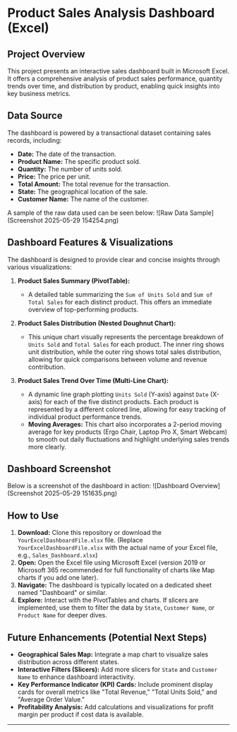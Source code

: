 # Product Sales Analysis Dashboard (Excel)

## Project Overview
This project presents an interactive sales dashboard built in Microsoft Excel. It offers a comprehensive analysis of product sales performance, quantity trends over time, and distribution by product, enabling quick insights into key business metrics.

## Data Source
The dashboard is powered by a transactional dataset containing sales records, including:
* **Date:** The date of the transaction.
* **Product Name:** The specific product sold.
* **Quantity:** The number of units sold.
* **Price:** The price per unit.
* **Total Amount:** The total revenue for the transaction.
* **State:** The geographical location of the sale.
* **Customer Name:** The name of the customer.

A sample of the raw data used can be seen below:
![Raw Data Sample](Screenshot 2025-05-29 154254.png)

## Dashboard Features & Visualizations

The dashboard is designed to provide clear and concise insights through various visualizations:

1.  **Product Sales Summary (PivotTable):**
    * A detailed table summarizing the `Sum of Units Sold` and `Sum of Total Sales` for each distinct product. This offers an immediate overview of top-performing products.

2.  **Product Sales Distribution (Nested Doughnut Chart):**
    * This unique chart visually represents the percentage breakdown of `Units Sold` and `Total Sales` for each product. The inner ring shows unit distribution, while the outer ring shows total sales distribution, allowing for quick comparisons between volume and revenue contribution.

3.  **Product Sales Trend Over Time (Multi-Line Chart):**
    * A dynamic line graph plotting `Units Sold` (Y-axis) against `Date` (X-axis) for each of the five distinct products. Each product is represented by a different colored line, allowing for easy tracking of individual product performance trends.
    * **Moving Averages:** This chart also incorporates a 2-period moving average for key products (Ergo Chair, Laptop Pro X, Smart Webcam) to smooth out daily fluctuations and highlight underlying sales trends more clearly.

## Dashboard Screenshot
Below is a screenshot of the dashboard in action:
![Dashboard Overview](Screenshot 2025-05-29 151635.png)

## How to Use
1.  **Download:** Clone this repository or download the `YourExcelDashboardFile.xlsx` file. (Replace `YourExcelDashboardFile.xlsx` with the actual name of your Excel file, e.g., `Sales_Dashboard.xlsx`)
2.  **Open:** Open the Excel file using Microsoft Excel (version 2019 or Microsoft 365 recommended for full functionality of charts like Map charts if you add one later).
3.  **Navigate:** The dashboard is typically located on a dedicated sheet named "Dashboard" or similar.
4.  **Explore:** Interact with the PivotTables and charts. If slicers are implemented, use them to filter the data by `State`, `Customer Name`, or `Product Name` for deeper dives.

## Future Enhancements (Potential Next Steps)

* **Geographical Sales Map:** Integrate a map chart to visualize sales distribution across different states.
* **Interactive Filters (Slicers):** Add more slicers for `State` and `Customer Name` to enhance dashboard interactivity.
* **Key Performance Indicator (KPI) Cards:** Include prominent display cards for overall metrics like "Total Revenue," "Total Units Sold," and "Average Order Value."
* **Profitability Analysis:** Add calculations and visualizations for profit margin per product if cost data is available.

---
